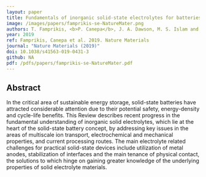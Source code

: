 ```yaml
---
layout: paper
title: Fundamentals of inorganic solid-state electrolytes for batteries
image: /images/papers/famprikis-se-NatureMater.png
authors: T. Famprikis, <b>P. Canepa</b>, J. A. Dawson, M. S. Islam and C. Masquelier
year: 2019
ref: Famprikis, Canepa et al. 2019. Nature Materials
journal: "Nature Materials (2019)"
doi: 10.1038/s41563-019-0431-3
github: NA
pdf: /pdfs/papers/famprikis-se-NatureMater.pdf
---
```


## Abstract

In the critical area of sustainable energy storage, solid-state batteries have attracted considerable attention due to their potential safety, energy-density and cycle-life benefits. This Review describes recent progress in the fundamental understanding of inorganic solid electrolytes, which lie at the heart of the solid-state battery concept, by addressing key issues in the areas of multiscale ion transport, electrochemical and mechanical properties, and current processing routes. The main electrolyte related challenges for practical solid-state devices include utilization of metal anodes, stabilization of interfaces and the main tenance of physical contact, the solutions to which hinge on gaining greater knowledge of the underlying properties of solid electrolyte materials.